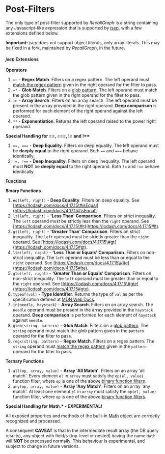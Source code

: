# Post-Filters

The only type of post-filter supported by _RecallGraph_ is a string containing any Javascript-like expression that is supported by [jsep](http://jsep.from.so/), with a few extensions defined below.

**Important:** _jsep_ does not support object literals, only array literals. This may be fixed in a fork, maintained by _RecallGraph_, in the future.

#### _jsep_ Extensions

**Operators**

1. `=~` - **Regex Match**. Filters on a regex pattern. The left operand must [match the regex pattern](https://developer.mozilla.org/en-US/docs/Web/JavaScript/Reference/Global_Objects/RegExp/test) given in the right operand for the filter to pass.
2. `=*` - **Glob Match**. Filters on a [glob pattern](). The left operand must match the glob pattern given in the right operand for the filter to pass.
3. `in` - **Array Search**. Filters on an array search. The left operand must be present in the array provided in the right operand. **Deep comparison** is performed for each element of the right operand against the left operand.
4. `**` - **Exponentiation**. Returns the left operand raised to the power right operand.

**Special Handling for ==, ===, != and !==**

1. `==, ===` - **Deep Equality**. Filters on deep equality. The left operand must be **deeply equal** to the right operand. Both `==` and `===` behave identically.
2. `!=, !==` - **Deep Inequality**. Filters on deep inequality. The left operand must **NOT** be **deeply equal** to the right operand. Both `!=` and `!==` behave identically.

**Functions**

**Binary Functions**

1. `eq(left, right)` - **Deep Equality**. Filters on deep equality. See [https://lodash.com/docs/4.17.15\#isEqual](https://lodash.com/docs/4.17.15#isEqual).
2. `lt(left, right)` - **'Less Than' Comparison**. Filters on strict inequality. The `left` operand must be strictly less than the `right` operand. See [https://lodash.com/docs/4.17.15\#lt](https://lodash.com/docs/4.17.15#lt).
3. `gt(left, right)` - **'Greater Than' Comparison**. Filters on strict inequality. The `left` operand must be strictly greater than the `right` operand. See [https://lodash.com/docs/4.17.15\#gt](https://lodash.com/docs/4.17.15#gt).
4. `lte(left, right)` - **'Less Than or Equals' Comparison**. Filters on non-strict inequality. The `left` operand must be less than or equal to the `right` operand. See [https://lodash.com/docs/4.17.15\#lte](https://lodash.com/docs/4.17.15#lte).
5. `gte(left, right)` - **'Greater Than or Equals' Comparison**. Filters on non-strict inequality. The `left` operand must be greater than or equal to the `right` operand. See [https://lodash.com/docs/4.17.15\#gte](https://lodash.com/docs/4.17.15#gte).
6. `typeof(val)` - **Type Identifier**. Returns the type of `val` as per the specification defined at [MDN Web Docs](https://developer.mozilla.org/en-US/docs/Web/JavaScript/Reference/Operators/typeof).
7. `in(needle, haystack)` - **Array Search**. Filters on an array search. The `needle` operand must be present in the array provided in the `haystack` operand. **Deep comparison** is performed for each element of `haystack` against `needle`.
8. `glob(string, pattern)` - **Glob Match**. Filters on a [glob pattern](). The `string` operand must match the glob pattern given in the `pattern` operand for the filter to pass.
9. `regx(string, pattern)` - **Regex Match**. Filters on a regex pattern. The `string` operand must [match the regex pattern](https://developer.mozilla.org/en-US/docs/Web/JavaScript/Reference/Global_Objects/RegExp/test) given in the `pattern` operand for the filter to pass.

**Ternary Functions**

1. `all(op, array, value)` - **Array 'All Match'**. Filters on an array 'all match'. Every element `el` in `array` must satisfy the `op(el, value)` function filter, where `op` is one of the above [binary function filters]().
2. `any(op, array, value)` - **Array 'Any Match'**. Filters on an array 'any match'. At least one element `el` in `array` must satisfy the `op(el, value)` function filter, where `op` is one of the above [binary function filters]().

**Special Handling for Math.\* - EXPERIMENTAL!**

All exposed properties and methods of the built-in [Math](https://developer.mozilla.org/en-US/docs/Web/JavaScript/Reference/Global_Objects/Math) object are correctly recognized and processed.

A consequent **CAVEAT** is that in the intermediate result array \(the DB query results\), any object with field/s \(top-level or nested\) having the name `Math` will **NOT** be processed normally. This behaviour is experimental, and subject to change in future versions.

